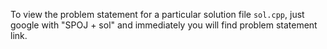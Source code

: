To view the problem statement for a particular solution file `sol.cpp`, just google with "SPOJ + sol" and immediately you will find problem statement link.
